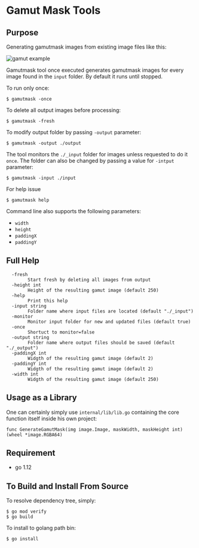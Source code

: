 # Gamut Mask Tools

## Purpose

Generating gamutmask images from existing image files like this:

![gamut example](https://user-images.githubusercontent.com/8169082/56142824-54c85580-5f6d-11e9-9efb-3ba2007bd253.png)

Gamutmask tool once executed generates gamutmask images for every image found in the `input` folder. By default it runs until stopped.

To run only once:
```
$ gamutmask -once
```

To delete all output images before processing:
```
$ gamutmask -fresh
```

To modify output folder by passing ``-output`` parameter:

```
$ gamutmask -output ./output
```

The tool monitors the `./_input` folder for images unless requested to do it `once`. The folder can also be changed by passing a value for `-intput` parameter:

```
$ gamutmask -input ./input
```

For help issue
```
$ gamutmask help
```

Command line also supports the following parameters:
* `width`
* `height`
* `paddingX`
* `paddingY`

## Full Help

```
  -fresh
        Start fresh by deleting all images from output
  -height int
        Height of the resulting gamut image (default 250)
  -help
        Print this help
  -input string
        Folder name where input files are located (default "./_input")
  -monitor
        Monitor input folder for new and updated files (default true)
  -once
        Shortuct to monitor=false
  -output string
        Folder name where output files should be saved (default "./_output")
  -paddingX int
        Widgth of the resulting gamut image (default 2)
  -paddingY int
        Widgth of the resulting gamut image (default 2)
  -width int
        Widgth of the resulting gamut image (default 250)
```

## Usage as a Library

One can certainly simply use `internal/lib/lib.go` containing the core function itself inside his own project:

```
func GenerateGamutMask(img image.Image, maskWidth, maskHeight int) (wheel *image.RGBA64)
```


## Requirement

* go 1.12

## To Build and Install From Source

To resolve dependency tree, simply:

```
$ go mod verify
$ go build
```

To install to golang path bin:

```
$ go install
```
